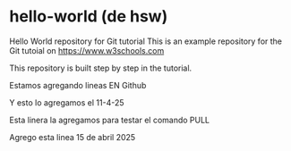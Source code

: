 # hello-world (de hsw)
Hello World repository for Git tutorial
This is an example repository for the Git tutoial on https://www.w3schools.com

This repository is built step by step in the tutorial.

Estamos agregando lineas EN Github 

Y esto lo agregamos el 11-4-25

Esta linera la agregamos para testar el comando PULL

Agrego esta linea 15 de abril 2025